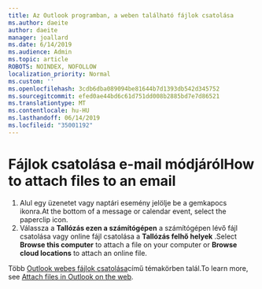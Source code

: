 ```yaml
---
title: Az Outlook programban, a weben található fájlok csatolása
ms.author: daeite
author: daeite
manager: joallard
ms.date: 6/14/2019
ms.audience: Admin
ms.topic: article
ROBOTS: NOINDEX, NOFOLLOW
localization_priority: Normal
ms.custom: ''
ms.openlocfilehash: 3cdb6dba089094be81644b7d1393db542d345752
ms.sourcegitcommit: efed0ae44bd6c61d751dd008b2885bd7e7d86521
ms.translationtype: MT
ms.contentlocale: hu-HU
ms.lasthandoff: 06/14/2019
ms.locfileid: "35001192"
---
```

# <a name="how-to-attach-files-to-an-email"></a><span data-ttu-id="66972-102">Fájlok csatolása e-mail módjáról</span><span class="sxs-lookup"><span data-stu-id="66972-102">How to attach files to an email</span></span>

1. <span data-ttu-id="66972-103">Alul egy üzenetet vagy naptári esemény jelölje be a gemkapocs ikonra.</span><span class="sxs-lookup"><span data-stu-id="66972-103">At the bottom of a message or calendar event, select the paperclip icon.</span></span>
1. <span data-ttu-id="66972-104">Válassza a **Tallózás ezen a számítógépen** a számítógépen lévő fájl csatolása vagy online fájl csatolása a **Tallózás felhő helyek** .</span><span class="sxs-lookup"><span data-stu-id="66972-104">Select **Browse this computer** to attach a file on your computer or **Browse cloud locations** to attach an online file.</span></span>

<span data-ttu-id="66972-105">Több [Outlook webes fájlok csatolása](https://support.office.com/article/48b8dca1-7a76-43ce-97d1-e1cf73893f55)című témakörben talál.</span><span class="sxs-lookup"><span data-stu-id="66972-105">To learn more, see [Attach files in Outlook on the web](https://support.office.com/article/48b8dca1-7a76-43ce-97d1-e1cf73893f55).</span></span>